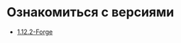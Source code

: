 # Ознакомиться с версиями
- [1.12.2-Forge](https://github.com/Niclic2/elLauncherArchive/blob/main/1.12.2-Forge.md)

